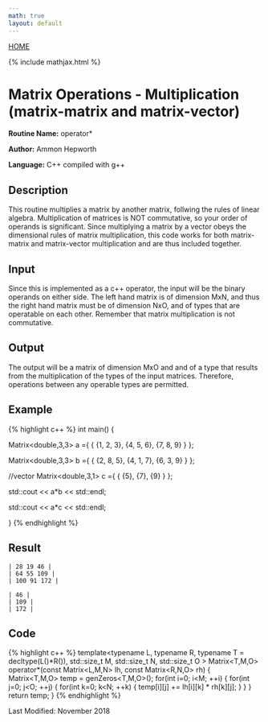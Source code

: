 ```yaml
---
math: true
layout: default
---
```

<a href="https://ammonhepworth.github.io/MATH4610/index">HOME</a>

{% include mathjax.html %}

# Matrix Operations - Multiplication (matrix-matrix and matrix-vector)

**Routine Name:** operator\*

**Author:** Ammon Hepworth

**Language:** C++ compiled with g++


## Description

This routine multiplies a matrix by another matrix, follwing the rules of linear algebra. Multiplication of matrices is NOT commutative, so your order of operands is significant. Since multiplying a matrix by a vector obeys the dimensional rules of matrix multiplication, this code works for both matrix-matrix and matrix-vector multiplication and are thus included together.

## Input

Since this is implemented as a c++ operator, the input will be the binary operands on either side. The left hand matrix is of dimension MxN, and thus the right hand matrix must be of dimension NxO, and of types that are operatable on each other. Remember that matrix multiplication is not commutative.

## Output

The output will be a matrix of dimension MxO and and of a type that results from the multiplication of the types of the input matrices. Therefore, operations between any operable types are permitted.

## Example

{% highlight c++ %}
int main() 
{

  Matrix<double,3,3> a ={ { {1, 2, 3},
                            {4, 5, 6},
                            {7, 8, 9} } }; 

  Matrix<double,3,3> b ={ { {2, 8, 5},
                            {4, 1, 7},
                            {6, 3, 9} } }; 

  //vector
  Matrix<double,3,1> c ={ { {5},
                            {7},
                            {9} } }; 

  std::cout << a\*b << std::endl;

  std::cout << a\*c << std::endl;

}
{% endhighlight %}

## Result
```
| 28 19 46 |
| 64 55 109 |
| 100 91 172 |

| 46 |
| 109 |
| 172 |
```

## Code

{% highlight c++ %}
template<typename L, typename R, typename T = decltype(L()*R()), std::size_t M, std::size_t N, std::size_t O >
Matrix<T,M,O> operator\*(const Matrix<L,M,N> lh, const Matrix<R,N,O> rh)
{
	Matrix<T,M,O> temp = genZeros<T,M,O>();
	for(int i=0; i<M; ++i)
	{
		for(int j=0; j<O; ++j)
		{
			for(int k=0; k<N; ++k)
			{
				temp[i][j] += lh[i][k] * rh[k][j];
			}
		}
	}
	return temp;
}
{% endhighlight %}

Last Modified: November 2018
